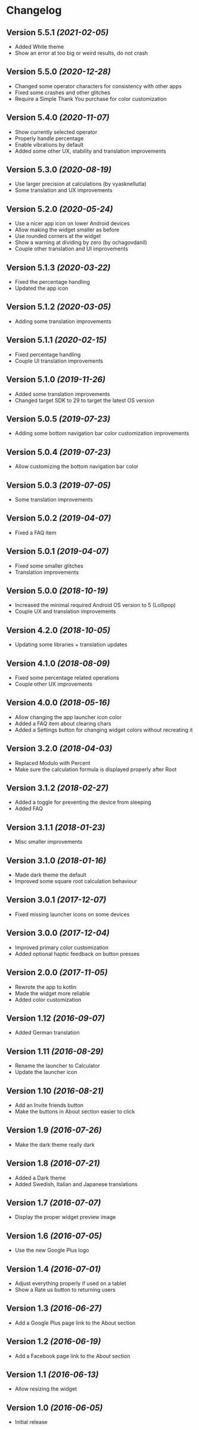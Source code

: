 Changelog
==========

Version 5.5.1 *(2021-02-05)*
----------------------------

 * Added White theme
 * Show an error at too big or weird results, do not crash

Version 5.5.0 *(2020-12-28)*
----------------------------

 * Changed some operator characters for consistency with other apps
 * Fixed some crashes and other glitches
 * Require a Simple Thank You purchase for color customization

Version 5.4.0 *(2020-11-07)*
----------------------------

 * Show currently selected operator
 * Properly handle percentage
 * Enable vibrations by default
 * Added some other UX, stability and translation improvements

Version 5.3.0 *(2020-08-19)*
----------------------------

 * Use larger precision at calculations (by vyasknellutla)
 * Some translation and UX improvements

Version 5.2.0 *(2020-05-24)*
----------------------------

 * Use a nicer app icon on lower Android devices
 * Allow making the widget smaller as before
 * Use rounded corners at the widget
 * Show a warning at dividing by zero (by ochagovdanil)
 * Couple other translation and UI improvements

Version 5.1.3 *(2020-03-22)*
----------------------------

 * Fixed the percentage handling
 * Updated the app icon

Version 5.1.2 *(2020-03-05)*
----------------------------

 * Adding some translation improvements

Version 5.1.1 *(2020-02-15)*
----------------------------

 * Fixed percentage handling
 * Couple UI translation improvements

Version 5.1.0 *(2019-11-26)*
----------------------------

 * Added some translation improvements
 * Changed target SDK to 29 to target the latest OS version

Version 5.0.5 *(2019-07-23)*
----------------------------

 * Adding some bottom navigation bar color customization improvements

Version 5.0.4 *(2019-07-23)*
----------------------------

 * Allow customizing the bottom navigation bar color

Version 5.0.3 *(2019-07-05)*
----------------------------

 * Some translation improvements

Version 5.0.2 *(2019-04-07)*
----------------------------

 * Fixed a FAQ item

Version 5.0.1 *(2019-04-07)*
----------------------------

 * Fixed some smaller glitches
 * Translation improvements

Version 5.0.0 *(2018-10-19)*
----------------------------

 * Increased the minimal required Android OS version to 5 (Lollipop)
 * Couple UX and translation improvements

Version 4.2.0 *(2018-10-05)*
----------------------------

 * Updating some libraries + translation updates

Version 4.1.0 *(2018-08-09)*
----------------------------

 * Fixed some percentage related operations
 * Couple other UX improvements

Version 4.0.0 *(2018-05-16)*
----------------------------

 * Allow changing the app launcher icon color
 * Added a FAQ item about clearing chars
 * Added a Settings button for changing widget colors without recreating it

Version 3.2.0 *(2018-04-03)*
----------------------------

 * Replaced Modulo with Percent
 * Make sure the calculation formula is displayed properly after Root

Version 3.1.2 *(2018-02-27)*
----------------------------

 * Added a toggle for preventing the device from sleeping
 * Added FAQ

Version 3.1.1 *(2018-01-23)*
----------------------------

 * Misc smaller improvements

Version 3.1.0 *(2018-01-16)*
----------------------------

 * Made dark theme the default
 * Improved some square root calculation behaviour

Version 3.0.1 *(2017-12-07)*
----------------------------

 * Fixed missing launcher icons on some devices

Version 3.0.0 *(2017-12-04)*
----------------------------

 * Improved primary color customization
 * Added optional haptic feedback on button presses

Version 2.0.0 *(2017-11-05)*
----------------------------

 * Rewrote the app to kotlin
 * Made the widget more reliable
 * Added color customization

Version 1.12 *(2016-09-07)*
----------------------------

 * Added German translation

Version 1.11 *(2016-08-29)*
----------------------------

 * Rename the launcher to Calculator
 * Update the launcher icon

Version 1.10 *(2016-08-21)*
----------------------------

 * Add an Invite friends button
 * Make the buttons in About section easier to click

Version 1.9 *(2016-07-26)*
----------------------------

 * Make the dark theme really dark

Version 1.8 *(2016-07-21)*
----------------------------

 * Added a Dark theme
 * Added Swedish, Italian and Japanese translations

Version 1.7 *(2016-07-07)*
----------------------------

 * Display the proper widget preview image

Version 1.6 *(2016-07-05)*
----------------------------

 * Use the new Google Plus logo

Version 1.4 *(2016-07-01)*
----------------------------

 * Adjust everything properly if used on a tablet
 * Show a Rate us button to returning users

Version 1.3 *(2016-06-27)*
----------------------------

 * Add a Google Plus page link to the About section

Version 1.2 *(2016-06-19)*
----------------------------

 * Add a Facebook page link to the About section

Version 1.1 *(2016-06-13)*
----------------------------

 * Allow resizing the widget

Version 1.0 *(2016-06-05)*
----------------------------

 * Initial release

